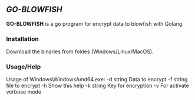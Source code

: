 ## *GO-BLOWFISH* ##

**GO-BLOWFISH** is a go program for encrypt data to blowfish with Golang.

### Installation ###

Download the binaries from foldes (Windows/Linux/MacOS).

### Usage/Help ###
Usage of Windows\WindowsAmd64.exe:
  -d string
        Data to encrypt
  -f string
        file to encrypt
  -h    Show this help
  -k string
        Key for encryption
  -v    For activate verbose mode